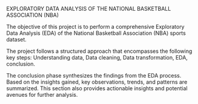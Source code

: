 EXPLORATORY DATA ANALYSIS OF THE NATIONAL BASKETBALL ASSOCIATION (NBA)

The objective of this project is to perform a comprehensive Exploratory Data Analysis (EDA) of the National Basketball Association (NBA) sports dataset.

The project follows a structured approach that encompasses the following key steps:
Understanding data,
Data cleaning,
Data transformation,
EDA,
conclusion.

The conclusion phase synthesizes the findings from the EDA process. Based on the insights gained, key observations, trends, and patterns are summarized. This section also provides actionable insights and potential avenues for further analysis.
